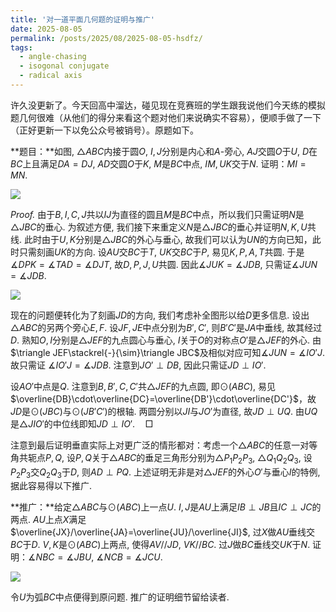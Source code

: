 ```yaml
---
title: '对一道平面几何题的证明与推广'
date: 2025-08-05
permalink: /posts/2025/08/2025-08-05-hsdfz/
tags:
  - angle-chasing
  - isogonal conjugate
  - radical axis
---
```


许久没更新了。今天回高中溜达，碰见现在竞赛班的学生跟我说他们今天练的模拟题几何很难（从他们的得分来看这个题对他们来说确实不容易），便顺手做了一下（正好更新一下以免公众号被销号）。原题如下。

**题目：**如图, $\triangle ABC$内接于圆$O$, $I,J$分别是内心和$A$-旁心, $AJ$交圆$O$于$U$, $D$在$BC$上且满足$DA=DJ$, $AD$交圆$O$于$K$, $M$是$BC$中点, $IM,UK$交于$N$. 证明：$MI=MN$.

<img src="https://llddeddym.github.io/images/2025-08-25(1).png"/>

*Proof.* 由于$B,I,C,J$共以$IJ$为直径的圆且$M$是$BC$中点，所以我们只需证明$N$是$\triangle JBC$的垂心. 为叙述方便, 我们接下来重定义$N$是$\triangle JBC$的垂心并证明$N,K,U$共线. 此时由于$U,K$分别是$\triangle JBC$的外心与垂心, 故我们可以认为$UN$的方向已知，此时只需刻画$UK$的方向. 设$AU$交$BC$于$T$, $UK$交$BC$于$P$, 易见$K,P,A,T$共圆. 于是$\measuredangle DPK=\measuredangle TAD=\measuredangle DJT$, 故$D,P,J,U$共圆. 因此$\measuredangle JUK=\measuredangle JDB$, 只需证$\measuredangle JUN=\measuredangle JDB$​.

<img src="https://llddeddym.github.io/images/2025-08-25(2).png"/>

现在的问题便转化为了刻画$JD$的方向, 我们考虑补全图形以给$D$更多信息. 设出$\triangle ABC$的另两个旁心$E,F$. 设$JF,JE$中点分别为$B',C'$, 则$B'C'$是$JA$中垂线, 故其经过$D$. 熟知$O,I$分别是$\triangle JEF$的九点圆心与垂心, $I$关于$O$的对称点$O'$是$\triangle JEF$的外心. 由$\triangle JEF\stackrel{-}{\sim}\triangle JBC$及相似对应可知$\measuredangle JUN=\measuredangle IO'J$. 故只需证 $\measuredangle IO'J=\measuredangle JDB$. 注意到$JO'\perp DB$, 因此只需证$JD\perp IO'$. 

设$AO'$中点是$Q$. 注意到$B,B',C,C'$共$\triangle JEF$的九点圆, 即$\odot(ABC)$, 易见$\overline{DB}\cdot\overline{DC}=\overline{DB'}\cdot\overline{DC'}$，故$JD$是$\odot(JBC)$与$\odot(JB'C')$的根轴. 两圆分别以$JI$与$JO'$为直径, 故$JD\perp UQ$. 由$UQ$是$\triangle JIO'$的中位线即知$JD\perp IO'$.$\quad\Box$

注意到最后证明垂直实际上对更广泛的情形都对：考虑一个$\triangle ABC$的任意一对等角共轭点$P,Q$, 设$P,Q$关于$\triangle ABC$的垂足三角形分别为$\triangle P_1P_2P_3$, $\triangle Q_1Q_2Q_3$, 设$P_2P_3$交$Q_2Q_3$于$D$, 则$AD\perp PQ$. 上述证明无非是对$\triangle JEF$的外心$O'$与垂心$I$的特例, 据此容易得以下推广.

**推广：**给定$\triangle ABC$与$\odot(ABC)$上一点$U$. $I,J$是$AU$上满足$IB\perp JB$且$IC\perp JC$的两点. $AU$上点$X$满足$\overline{JX}/\overline{JA}=\overline{JU}/\overline{JI}$, 过$X$做$AU$垂线交$BC$于$D$. $V,K$是$\odot(ABC)$上两点, 使得$AV//JD$, $VK//BC$. 过$J$做$BC$垂线交$UK$于$N$. 证明：$\measuredangle NBC=\measuredangle JBU$, $\measuredangle NCB=\measuredangle JCU$​.

<img src="https://llddeddym.github.io/images/2025-08-25(3).png"/>

令$U$为弧$BC$中点便得到原问题. 推广的证明细节留给读者.